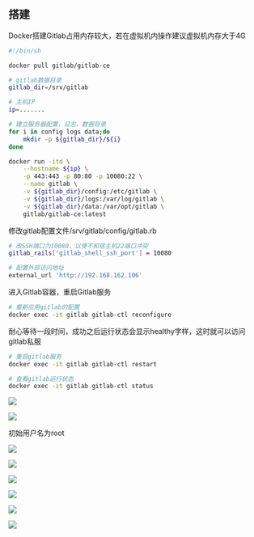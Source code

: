 <!--
 * @Description: 
 * @Version: 1.0
 * @Author: DaLao
 * @Email: dalao_li@163.com
 * @Date: 2021-04-20 20:16:43
 * @LastEditors: DaLao
 * @LastEditTime: 2021-12-28 22:56:35
-->

## 搭建

Docker搭建Gitlab占用内存较大，若在虚拟机内操作建议虚拟机内存大于4G

```sh
#!/bin/sh

docker pull gitlab/gitlab-ce

# gitlab数据目录
gitlab_dir=/srv/gitlab

# 主机IP
ip=.......

# 建立服务器配置，日志，数据目录
for i in config logs data;do 
    mkdir -p ${gitlab_dir}/${i}
done

docker run -itd \
    --hostname ${ip} \
    -p 443:443 -p 80:80 -p 10080:22 \
    --name gitlab \
    -v ${gitlab_dir}/config:/etc/gitlab \
    -v ${gitlab_dir}/logs:/var/log/gitlab \
    -v ${gitlab_dir}/data:/var/opt/gitlab \
    gitlab/gitlab-ce:latest
```

修改gitlab配置文件/srv/gitlab/config/gitlab.rb

```sh
# 改SSH端口为10080，以便不和宿主机22端口冲突
gitlab_rails['gitlab_shell_ssh_port'] = 10080

# 配置外部访问地址 
external_url 'http://192.168.162.106'
```

进入Gitlab容器，重启Gitlab服务

```sh
# 重新应用gitlab的配置
docker exec -it gitlab gitlab-ctl reconfigure
```

耐心等待一段时间，成功之后运行状态会显示healthy字样，这时就可以访问gitlab私服


```sh
# 重启gitlab服务
docker exec -it gitlab gitlab-ctl restart

# 查看gitlab运行状态
docker exec -it gitlab gitlab-ctl status
```
![](https://cdn.hurra.ltd/img/20210319153023.png)

![](https://cdn.hurra.ltd/img/20210319173035.png)

初始用户名为root

![](https://cdn.hurra.ltd/img/20210319173322.png)

![](https://cdn.hurra.ltd/img/20210319173621.png)

![](https://cdn.hurra.ltd/img/20210319173747.png)

![](https://cdn.hurra.ltd/img/20210319174441.png)

![](https://cdn.hurra.ltd/img/20210319174746.png)

![](https://cdn.hurra.ltd/img/20210319175142.png)


